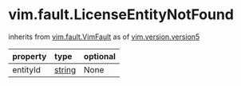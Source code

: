 vim.fault.LicenseEntityNotFound
===============================
inherits from [vim.fault.VimFault](docs/vim.fault.VimFault.md)
as of [vim.version.version5](docs/vim.version.md)

| property | type | optional |
|:---------|:-----|:---------|
| entityId | [string](string.md "string") | None |
